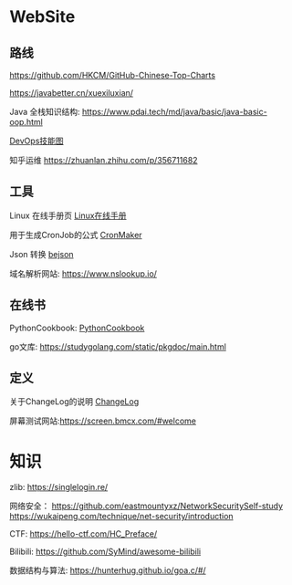 # WebSite

## 路线

https://github.com/HKCM/GitHub-Chinese-Top-Charts

https://javabetter.cn/xuexiluxian/

Java 全栈知识结构: https://www.pdai.tech/md/java/basic/java-basic-oop.html

[DevOps技能图](https://devops.phodal.com/skilltree/devops-skilltree)

知乎运维 https://zhuanlan.zhihu.com/p/356711682

## 工具

Linux 在线手册页 [Linux在线手册](https://man7.org/linux/man-pages/index.html)

用于生成CronJob的公式 [CronMaker](http://www.cronmaker.com/?0)

Json 转换 [bejson](https://www.bejson.com/explore/index_new/)

域名解析网站: https://www.nslookup.io/

## 在线书

PythonCookbook: [PythonCookbook](https://python3-cookbook.readthedocs.io/zh_CN/latest/chapters/p01_data_structures_algorithms.html)

go文库: https://studygolang.com/static/pkgdoc/main.html

## 定义

关于ChangeLog的说明 [ChangeLog](https://keepachangelog.com/zh-CN/1.0.0/)

屏幕测试网站:https://screen.bmcx.com/#welcome


# 知识

zlib: https://singlelogin.re/

网络安全： https://github.com/eastmountyxz/NetworkSecuritySelf-study
https://wukaipeng.com/technique/net-security/introduction

CTF: https://hello-ctf.com/HC_Preface/

Bilibili: https://github.com/SyMind/awesome-bilibili

数据结构与算法: https://hunterhug.github.io/goa.c/#/
